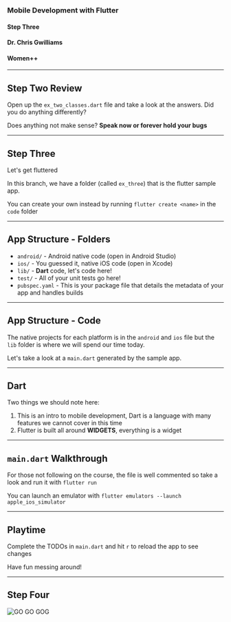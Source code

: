 ### Mobile Development with Flutter
#### Step Three
#### Dr. Chris Gwilliams
#### Women++

---

## Step Two Review

Open up the `ex_two_classes.dart` file and take a look at the answers. Did you do anything differently?

Does anything not make sense? **Speak now or forever hold your bugs**

---

## Step Three

Let's get fluttered

In this branch, we have a folder (called `ex_three`) that is the flutter sample app.

You can create your own instead by running `flutter create <name>` in the `code` folder

---

## App Structure - Folders

* `android/` - Android native code (open in Android Studio)
* `ios/` - You guessed it, native iOS code (open in Xcode)
* `lib/` - **Dart** code, let's code here!
* `test/` - All of your unit tests go here!
* `pubspec.yaml` - This is your package file that details the metadata of your app and handles builds

---

## App Structure - Code

The native projects for each platform is in the `android` and `ios` file but the `lib` folder is where we will spend our time today.

Let's take a look at a `main.dart` generated by the sample app.

---

## Dart

Two things we should note here:
1. This is an intro to mobile development, Dart is a language with many features we cannot cover in this time
2. Flutter is built all around **WIDGETS**, everything is a widget

---

## `main.dart` Walkthrough

For those not following on the course, the file is well commented so take a look and run it with `flutter run`

You can launch an emulator with `flutter emulators --launch apple_ios_simulator`

---

## Playtime

Complete the TODOs in `main.dart` and hit `r` to reload the app to see changes

Have fun messing around!

---

## Step Four

![GO GO GOG](https://media.giphy.com/media/3o7TKLy0He9SYe8niE/giphy.gif)